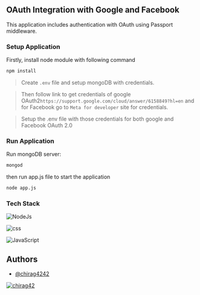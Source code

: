 
## OAuth Integration with Google and Facebook

This application includes authentication with OAuth using Passport middleware.

### Setup Application 
Firstly, install node module with following command 
```bash
npm install
```
> Create `.env` file and setup mongoDB with credentials. 

> Then follow link to get credentials of google OAuth2`https://support.google.com/cloud/answer/6158849?hl=en` and for Facebook go to `Meta for developer` site for credentials. 

> Setup the .env file with those credentials for both google and Facebook OAuth 2.0 

### Run Application 

Run mongoDB server:
```bash 
mongod
```
then run app.js file to start the application
```bash 
node app.js 
```

### Tech Stack

![NodeJs](https://img.shields.io/badge/Node.js-339933.svg?style=for-the-badge&logo=nodedotjs&logoColor=white)

![css](https://img.shields.io/badge/CSS3-1572B6.svg?style=for-the-badge&logo=CSS3&logoColor=white)

![JavaScript](https://img.shields.io/badge/JavaScript-F7DF1E.svg?style=for-the-badge&logo=JavaScript&logoColor=black)
## Authors

- [@chirag4242](https://www.github.com/chirag4242)

[![chirag42](https://img.shields.io/badge/LinkedIn-0A66C2.svg?style=for-the-badge&logo=LinkedIn&logoColor=white)](https://www.linkedin.com/in/chirag42/) 


